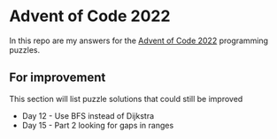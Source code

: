 # Advent of Code 2022 
In this repo are my answers for the [Advent of Code 2022][1] programming puzzles.

## For improvement
This section will list puzzle solutions that could still be improved
* Day 12 - Use BFS instead of Dijkstra
* Day 15 - Part 2 looking for gaps in ranges


[1]: https://adventofcode.com/2022